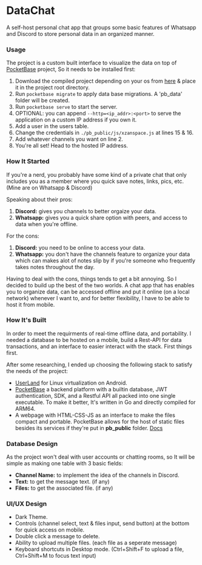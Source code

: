 # DataChat

A self-host personal chat app that groups some basic features of Whatsapp and Discord to store personal data in an organized manner.

### Usage

The project is a custom built interface to visualize the data on top of [PocketBase](https://pocketbase.io/) project, So it needs to be installed first:

1) Download the compiled project depending on your os from [here](https://github.com/pocketbase/pocketbase/releases) & place it in the project root directory.
2) Run `pocketbase migrate` to apply data base migrations. A 'pb_data' folder will be created.
3) Run `pocketbase serve` to start the server.
4) OPTIONAL: you can append `--http=<ip_addr>:<port>` to serve the application on a custom IP address if you own it.
5) Add a user in the users table.
6) Change the credentials in `./pb_public/js/xzanspace.js` at lines 15 & 16.
7) Add whatever channels you want on line 2.
8) You're all set! Head to the hosted IP address.

### How It Started

If you're a nerd, you probably have some kind of a private chat that only includes you as a member where you quick save notes, links, pics, etc. (Mine are on Whatsapp & Discord)

Speaking about their pros:
1) **Discord:** gives you channels to better orgaize your data.
2) **Whatsapp:** gives you a quick share option with peers, and access to data when you're offline.

For the cons:
1) **Discord:** you need to be online to access your data.
2) **Whatsapp:** you don't have the channels feature to organize your data which can makes alot of notes slip by if you're someone who frequently takes notes throughout the day.

Having to deal with the cons, things tends to get a bit annoying. So I decided to build up the best of the two worlds. A chat app that has enables you to organize data, can be accessed offline and put it online (on a local network) whenever I want to, and for better flexibility, I have to be able to host it from mobile.

### How It's Built

In order to meet the requirments of real-time offline data, and portability. I needed a database to be hosted on a mobile, build a Rest-API for data transactions, and an interface to easier interact with the stack. First things first.

After some researching, I ended up choosing the following stack to satisfy the needs of the project:
* [UserLand](https://userland.tech/) for Linux virtualization on Android.
* [PocketBase](https://pocketbase.io) a backend platform with a builtin database, JWT authentication, SDK, and a Restful API all packed into one single executable. To make it better, It's written in Go and directly compiled for ARM64.
* A webpage with HTML-CSS-JS as an interface to make the files compact and portable. PocketBase allows for the host of static files besides its services if they're put in **pb_public** folder. [Docs](https://pocketbase.io/docs/)

### Database Design

As the project won't deal with user accounts or chatting rooms, so It will be simple as making one table with 3 basic fields:
* **Channel Name:** to implement the idea of the channels in Discord.
* **Text:** to get the message text. (if any)
* **Files:** to get the associated file. (if any)

### UI/UX Design

* Dark Theme.
* Controls (channel select, text & files input, send button) at the bottom for quick access on mobile.
* Double click a message to delete.
* Ability to upload multiple files. (each file as a seperate message)
* Keyboard shortcuts in Desktop mode. (Ctrl+Shift+F to upload a file, Ctrl+Shift+M to focus text input)